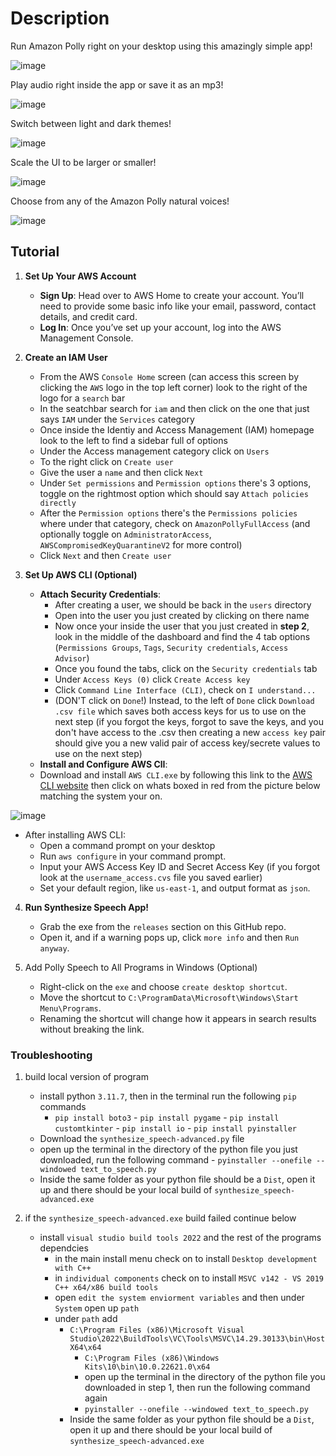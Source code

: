 # Description

Run Amazon Polly right on your desktop using this amazingly simple app!

![image](https://github.com/user-attachments/assets/454bf0c9-b875-470c-afb5-1ab136a53ab5)

Play audio right inside the app or save it as an mp3!

![image](https://github.com/user-attachments/assets/ac229cef-97ae-4a02-afd0-60accc0bac2a)

Switch between light and dark themes!

![image](https://github.com/user-attachments/assets/9e428c8a-d39a-4750-90fb-6d76dac93fed)

Scale the UI to be larger or smaller!

![image](https://github.com/user-attachments/assets/d1d22188-ec11-44b2-aca4-40eed80e0904)

Choose from any of the Amazon Polly natural voices!

![image](https://github.com/user-attachments/assets/d7c177fc-0e87-4798-8c6a-1d4532e6b29d)

## Tutorial

1. **Set Up Your AWS Account**
    - **Sign Up**: Head over to AWS Home to create your account. You’ll need to provide some basic info like your email, password, contact details, and credit card.
    - **Log In**: Once you’ve set up your account, log into the AWS Management Console.

2. **Create an IAM User**
    - From the AWS `Console Home` screen (can access this screen by clicking the `AWS` logo in the top left corner) look to the right of the logo for a `search` bar
    - In the seatchbar search for `iam` and then click on the one that just says `IAM` under the `Services` category
    - Once inside the Identiy and Access Management (IAM) homepage look to the left to find a sidebar full of options
    - Under the Access management category click on `Users`
    - To the right click on `Create user`
    - Give the user a `name` and then click `Next`
    - Under `Set permissions` and `Permission options` there's 3 options, toggle on the rightmost option which should say `Attach policies directly`
    - After the `Permission options` there's the `Permissions policies` where under that category, check on `AmazonPollyFullAccess` (and optionally toggle on `AdministratorAccess`, `AWSCompromisedKeyQuarantineV2` for more control)
    - Click `Next` and then `Create user`
 
3. **Set Up AWS CLI (Optional)**
    - **Attach Security Credentials**:
        - After creating a user, we should be back in the `users` directory
        - Open into the user you just created by clicking on there name
        - Now once your inside the user that you just created in **step 2**, look in the middle of the dashboard and find the 4 tab options (`Permissions Groups`, `Tags`, `Security credentials`, `Access Advisor`)
        - Once you found the tabs, click on the `Security credentials` tab
        - Under `Access Keys (0)` click `Create Access key`
        - Click `Command Line Interface (CLI)`, check on `I understand...`
        - (DON'T click on `Done`!) Instead, to the left of `Done` click `Download .csv file` which saves both access keys for us to use on the next step (if you forgot the keys, forgot to save the keys, and you don't have access to the .csv then creating a new `access key` pair should give you a new valid pair of access key/secrete values to use on the next step)
    - **Install and Configure AWS ClI**:
    - Download and install `AWS CLI.exe` by following this link to the [AWS CLI website](https://aws.amazon.com/cli/) then click on whats boxed in red from the picture below matching the system your on.

  ![image](https://github.com/user-attachments/assets/c240daa5-a143-4d75-b444-93ef1b76c066)
 
 
- After installing AWS CLI:
    - Open a command prompt on your desktop
    - Run `aws configure` in your command prompt.
    - Input your AWS Access Key ID and Secret Access Key (if you forgot look at the `username_access.cvs` file you saved earlier)
    - Set your default region, like `us-east-1`, and output format as `json`.

4. **Run Synthesize Speech App!**
    - Grab the exe from the `releases` section on this GitHub repo.
    - Open it, and if a warning pops up, click `more info` and then `Run anyway`.

5. Add Polly Speech to All Programs in Windows (Optional)
    - Right-click on the `exe` and choose `create desktop shortcut`.
    - Move the shortcut to `C:\ProgramData\Microsoft\Windows\Start Menu\Programs`.
    - Renaming the shortcut will change how it appears in search results without breaking the link.
 
### Troubleshooting

1. build local version of program
    - install python `3.11.7`, then in the terminal run the following `pip` commands
        -  `pip install boto3`
          -  `pip install pygame`
          -  `pip install customtkinter`
          -  `pip install io`
          -  `pip install pyinstaller`
    -  Download the `synthesize_speech-advanced.py` file
      -  open up the terminal in the directory of the python file you just downloaded, run the following command
        -  `pyinstaller --onefile --windowed text_to_speech.py`
    - Inside the same folder as your python file should be a `Dist`, open it up and there should be your local build of `synthesize_speech-advanced.exe`

3. if the `synthesize_speech-advanced.exe` build failed continue below
   - install `visual studio build tools 2022` and the rest of the programs dependcies
       - in the main install menu check on to install `Desktop development with C++`
        - in `individual components` check on to install `MSVC v142 - VS 2019 C++ x64/x86 build tools`
        - open `edit the system enviorment variables` and then under `System` open up `path`
        - under `path` add
          - `C:\Program Files (x86)\Microsoft Visual Studio\2022\BuildTools\VC\Tools\MSVC\14.29.30133\bin\HostX64\x64`
            - `C:\Program Files (x86)\Windows Kits\10\bin\10.0.22621.0\x64`
            -  open up the terminal in the directory of the python file you downloaded in step 1, then run the following command again
              -  `pyinstaller --onefile --windowed text_to_speech.py`
          - Inside the same folder as your python file should be a `Dist`, open it up and there should be your local build of `synthesize_speech-advanced.exe`
